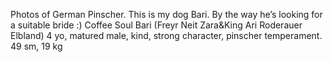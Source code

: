 Photos of German Pinscher.
This is my dog Bari. By the way he’s looking for a suitable bride :) 
Coffee Soul Bari (Freyr Neit Zara&King Ari Roderauer Elbland) 4 yo, matured male, kind, strong character, pinscher temperament. 49 sm, 19 kg
